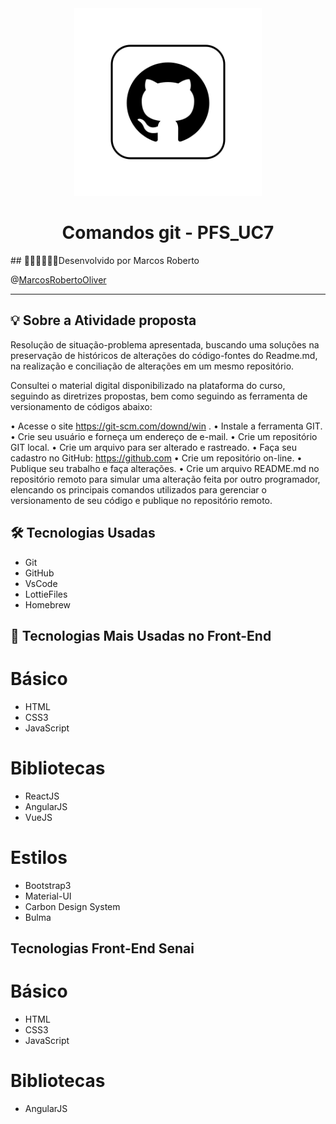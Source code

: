 <div align="center"> 
  <img src="readme/github_animation.gif" width="300">
  <h1> Comandos git - PFS_UC7 </h1>
</div>
## 🧑🏻‍💻🧑🏻‍💻Desenvolvido por Marcos Roberto

@[MarcosRobertoOliver](https://github.com/MarcosRobertoOliver)
<br>

---

## 💡 Sobre a Atividade proposta

Resolução de situação-problema apresentada, buscando uma soluções na preservação de históricos de alterações do código-fontes do Readme.md, na realização e conciliação de alterações em um mesmo repositório.

Consultei o material digital disponibilizado na plataforma do curso, seguindo as diretrizes propostas, bem como seguindo as ferramenta de versionamento de códigos abaixo:

• Acesse o site https://git-scm.com/downd/win .
• Instale a ferramenta GIT.
• Crie seu usuário e forneça um endereço de e-mail.
• Crie um repositório GIT local.
• Crie um arquivo para ser alterado e rastreado.
• Faça seu cadastro no GitHub: https://github.com
• Crie um repositório on-line.
• Publique seu trabalho e faça alterações.
• Crie um arquivo README.md no repositório remoto para simular uma alteração feita por outro programador, elencando os principais comandos utilizados para gerenciar o versionamento de seu código e publique no repositório remoto.

## 🛠 Tecnologias Usadas

- Git
- GitHub
- VsCode
- LottieFiles
- Homebrew

## 🦾 Tecnologias Mais Usadas no Front-End

# Básico

- HTML
- CSS3
- JavaScript

# Bibliotecas

- ReactJS
- AngularJS
- VueJS

# Estilos

- Bootstrap3
- Material-UI
- Carbon Design System
- Bulma

## Tecnologias Front-End Senai

# Básico

- HTML
- CSS3
- JavaScript

# Bibliotecas

- AngularJS
